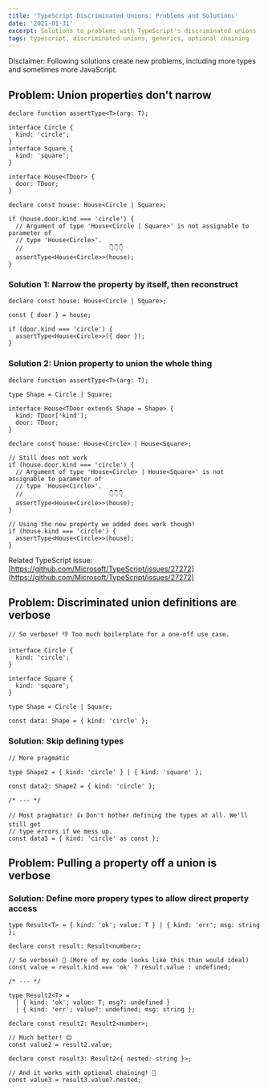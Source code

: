 ```yaml
---
title: 'TypeScript Discriminated Unions: Problems and Solutions'
date: '2021-01-31'
excerpt: Solutions to problems with TypeScript's discriminated unions
tags: typescript, discriminated unions, generics, optional chaining
---
```


Disclaimer: Following solutions create new problems, including more types and sometimes more JavaScript.

## Problem: Union properties don't narrow

```tsx
declare function assertType<T>(arg: T);

interface Circle {
  kind: 'circle';
}
interface Square {
  kind: 'square';
}

interface House<TDoor> {
  door: TDoor;
}

declare const house: House<Circle | Square>;

if (house.door.kind === 'circle') {
  // Argument of type 'House<Circle | Square>' is not assignable to parameter of
  // type 'House<Circle>'.
  //                        👇👇👇
  assertType<House<Circle>>(house);
}
```

### Solution 1: Narrow the property by itself, then reconstruct

```tsx
declare const house: House<Circle | Square>;

const { door } = house;

if (door.kind === 'circle') {
  assertType<House<Circle>>({ door });
}
```

### Solution 2: Union property to union the whole thing

```tsx
declare function assertType<T>(arg: T);

type Shape = Circle | Square;

interface House<TDoor extends Shape = Shape> {
  kind: TDoor['kind'];
  door: TDoor;
}

declare const house: House<Circle> | House<Square>;

// Still does not work
if (house.door.kind === 'circle') {
  // Argument of type 'House<Circle> | House<Square>' is not assignable to parameter of
  // type 'House<Circle>'.
  //                        👇👇👇
  assertType<House<Circle>>(house);
}

// Using the new property we added does work though!
if (house.kind === 'circle') {
  assertType<House<Circle>>(house);
}
```

Related TypeScript issue: [https://github.com/Microsoft/TypeScript/issues/27272](https://github.com/Microsoft/TypeScript/issues/27272)

## Problem: Discriminated union definitions are verbose

```tsx
// So verbose! 👎 Too much boilerplate for a one-off use case.

interface Circle {
  kind: 'circle';
}

interface Square {
  kind: 'square';
}

type Shape = Circle | Square;

const data: Shape = { kind: 'circle' };
```

### Solution: Skip defining types

```tsx
// More pragmatic

type Shape2 = { kind: 'circle' } | { kind: 'square' };

const data2: Shape2 = { kind: 'circle' };

/* --- */

// Most pragmatic! 👍 Don't bother defining the types at all. We'll still get
// type errors if we mess up.
const data3 = { kind: 'circle' as const };
```

## Problem: Pulling a property off a union is verbose

### Solution: Define more propery types to allow direct property access

```tsx
type Result<T> = { kind: 'ok'; value: T } | { kind: 'err'; msg: string };

declare const result: Result<number>;

// So verbose! 🤮 (More of my code looks like this than would ideal)
const value = result.kind === 'ok' ? result.value : undefined;

/* --- */

type Result2<T> =
  | { kind: 'ok'; value: T; msg?: undefined }
  | { kind: 'err'; value?: undefined; msg: string };

declare const result2: Result2<number>;

// Much better! 😌
const value2 = result2.value;

declare const result3: Result2<{ nested: string }>;

// And it works with optional chaining! 🎊
const value3 = result3.value?.nested;
```
